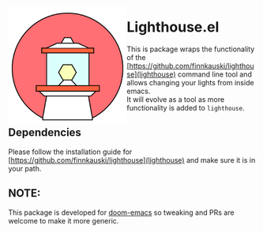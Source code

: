 <p align="left"><img align="left" src="meta/logo.png" width="240px"></p>

# Lighthouse.el

This is package wraps the functionality of the
[https://github.com/finnkauski/lighthouse](lighthouse) command line tool and
allows changing your lights from inside emacs. 
<br>
It will evolve as a tool as more functionality is added to `lighthouse`.

## Dependencies

Please follow the installation guide for
[https://github.com/finnkauski/lighthouse](lighthouse) and make sure it is in
your path. 

## NOTE:
This package is developed for
[doom-emacs](https://github.com/hlissner/doom-emacs) so tweaking and PRs are
welcome to make it more generic.

